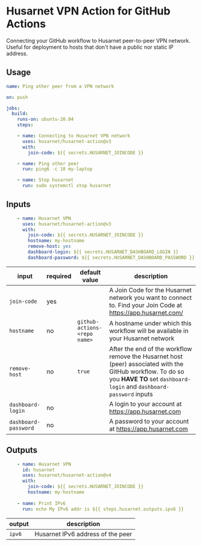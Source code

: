 # Husarnet VPN Action for GitHub Actions

Connecting your GitHub workflow to Husarnet peer-to-peer VPN network. Useful for deployment to hosts that don't have a public nor static IP address.

## Usage

```yaml
name: Ping other peer from a VPN network

on: push

jobs:
  build:
    runs-on: ubuntu-20.04
    steps:

    - name: Connecting to Husarnet VPN network
      uses: husarnet/husarnet-action@v3
      with:
        join-code: ${{ secrets.HUSARNET_JOINCODE }}

    - name: Ping other peer
      run: ping6 -c 10 my-laptop

    - name: Stop husarnet
      run: sudo systemctl stop husarnet
```

## Inputs

```yaml
    - name: Husarnet VPN
      uses: husarnet/husarnet-action@v3
      with:
        join-code: ${{ secrets.HUSARNET_JOINCODE }}
        hostname: my-hostname
        remove-host: yes
        dashboard-login: ${{ secrets.HUSARNET_DASHBOARD_LOGIN }}
        dashboard-password: ${{ secrets.HUSARNET_DASHBOARD_PASSWORD }}
```

| input | required | default value | description |
| - | - | - | - |
| `join-code` | yes |  | A Join Code for the Husarnet network you want to connect to. Find your Join Code at https://app.husarnet.com/  |
| `hostname` | no | `github-actions-<repo name>` | A hostname under which this workflow will be available in your Husarnet network |
| `remove-host` | no | `true` | After the end of the workflow remove the Husarnet host (peer) associated with the GitHub workflow. To do so you **HAVE TO** set `dashboard-login` and `dashboard-password` inputs |
| `dashboard-login` | no |  | A login to your account at https://app.husarnet.com |
| `dashboard-password` | no |  |A password to your account at https://app.husarnet.com |

## Outputs

```yaml
    - name: Husarnet VPN
      id: husarnet
      uses: husarnet/husarnet-action@v4
      with:
        join-code: ${{ secrets.HUSARNET_JOINCODE }}
        hostname: my-hostname
    
    - name: Print IPv6
      run: echo My IPv6 addr is ${{ steps.husarnet.outputs.ipv6 }}
```

| output | description |
| - | - |
| `ipv6` | Husarnet IPv6 address of the peer |
